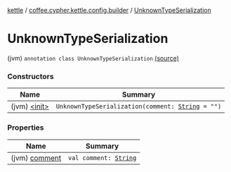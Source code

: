 [kettle](../../index.md) / [coffee.cypher.kettle.config.builder](../index.md) / [UnknownTypeSerialization](./index.md)

# UnknownTypeSerialization

(jvm) `annotation class UnknownTypeSerialization` [(source)](https://github.com/Cypher121/kettle/blob/master/src/main/kotlin/coffee/cypher/kettle/config/builder/UnknownTypeSerialization.kt#L4)

### Constructors

| Name | Summary |
|---|---|
| (jvm) [&lt;init&gt;](-init-.md) | `UnknownTypeSerialization(comment: `[`String`](https://kotlinlang.org/api/latest/jvm/stdlib/kotlin/-string/index.html)` = "")` |

### Properties

| Name | Summary |
|---|---|
| (jvm) [comment](comment.md) | `val comment: `[`String`](https://kotlinlang.org/api/latest/jvm/stdlib/kotlin/-string/index.html) |
